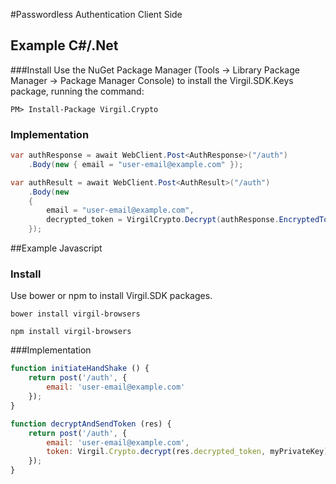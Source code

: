 #Passwordless Authentication Client Side

## Example C#/.Net

###Install
Use the NuGet Package Manager (Tools -> Library Package Manager -> Package Manager Console) to install the Virgil.SDK.Keys package, running the command:
```
PM> Install-Package Virgil.Crypto
```

### Implementation

```csharp
var authResponse = await WebClient.Post<AuthResponse>("/auth")
    .Body(new { email = "user-email@example.com" });

var authResult = await WebClient.Post<AuthResult>("/auth")
    .Body(new
    {
        email = "user-email@example.com",
        decrypted_token = VirgilCrypto.Decrypt(authResponse.EncryptedToken, myPrivateKey)
    });
```

##Example Javascript

### Install
Use bower or npm to install Virgil.SDK packages.
```
bower install virgil-browsers
```
```
npm install virgil-browsers
```
###Implementation

```javascript
function initiateHandShake () {
	return post('/auth', {
		email: 'user-email@example.com'
	});
}

function decryptAndSendToken (res) {
	return post('/auth', {
		email: 'user-email@example.com',
		token: Virgil.Crypto.decrypt(res.decrypted_token, myPrivateKey)
	});
}
```

